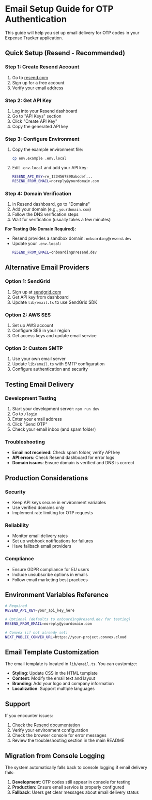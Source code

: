 # Email Setup Guide for OTP Authentication

This guide will help you set up email delivery for OTP codes in your Expense Tracker application.

## Quick Setup (Resend - Recommended)

### Step 1: Create Resend Account
1. Go to [resend.com](https://resend.com)
2. Sign up for a free account
3. Verify your email address

### Step 2: Get API Key
1. Log into your Resend dashboard
2. Go to "API Keys" section
3. Click "Create API Key"
4. Copy the generated API key

### Step 3: Configure Environment
1. Copy the example environment file:
   ```bash
   cp env.example .env.local
   ```

2. Edit `.env.local` and add your API key:
   ```bash
   RESEND_API_KEY=re_1234567890abcdef...
   RESEND_FROM_EMAIL=noreply@yourdomain.com
   ```

### Step 4: Domain Verification
1. In Resend dashboard, go to "Domains"
2. Add your domain (e.g., `yourdomain.com`)
3. Follow the DNS verification steps
4. Wait for verification (usually takes a few minutes)

**For Testing (No Domain Required):**
- Resend provides a sandbox domain: `onboarding@resend.dev`
- Update your `.env.local`:
  ```bash
  RESEND_FROM_EMAIL=onboarding@resend.dev
  ```

## Alternative Email Providers

### Option 1: SendGrid
1. Sign up at [sendgrid.com](https://sendgrid.com)
2. Get API key from dashboard
3. Update `lib/email.ts` to use SendGrid SDK

### Option 2: AWS SES
1. Set up AWS account
2. Configure SES in your region
3. Get access keys and update email service

### Option 3: Custom SMTP
1. Use your own email server
2. Update `lib/email.ts` with SMTP configuration
3. Configure authentication and security

## Testing Email Delivery

### Development Testing
1. Start your development server: `npm run dev`
2. Go to `/login`
3. Enter your email address
4. Click "Send OTP"
5. Check your email inbox (and spam folder)

### Troubleshooting
- **Email not received**: Check spam folder, verify API key
- **API errors**: Check Resend dashboard for error logs
- **Domain issues**: Ensure domain is verified and DNS is correct

## Production Considerations

### Security
- Keep API keys secure in environment variables
- Use verified domains only
- Implement rate limiting for OTP requests

### Reliability
- Monitor email delivery rates
- Set up webhook notifications for failures
- Have fallback email providers

### Compliance
- Ensure GDPR compliance for EU users
- Include unsubscribe options in emails
- Follow email marketing best practices

## Environment Variables Reference

```bash
# Required
RESEND_API_KEY=your_api_key_here

# Optional (defaults to onboarding@resend.dev for testing)
RESEND_FROM_EMAIL=noreply@yourdomain.com

# Convex (if not already set)
NEXT_PUBLIC_CONVEX_URL=https://your-project.convex.cloud
```

## Email Template Customization

The email template is located in `lib/email.ts`. You can customize:

- **Styling**: Update CSS in the HTML template
- **Content**: Modify the email text and layout
- **Branding**: Add your logo and company information
- **Localization**: Support multiple languages

## Support

If you encounter issues:

1. Check the [Resend documentation](https://resend.com/docs)
2. Verify your environment configuration
3. Check the browser console for error messages
4. Review the troubleshooting section in the main README

## Migration from Console Logging

The system automatically falls back to console logging if email delivery fails:

1. **Development**: OTP codes still appear in console for testing
2. **Production**: Ensure email service is properly configured
3. **Fallback**: Users get clear messages about email delivery status
